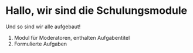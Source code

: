 # Hallo, wir sind die Schulungsmodule

Und so sind wir alle aufgebaut!

1. Modul für Moderatoren, enthalten Aufgabentitel
2. Formulierte Aufgaben
